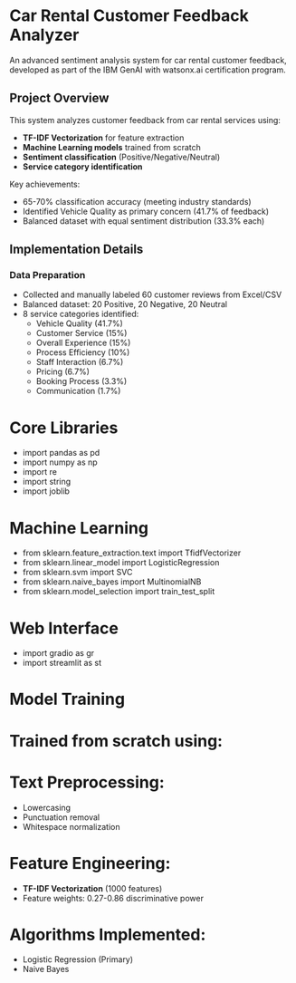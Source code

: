 # Car Rental Customer Feedback Analyzer

An advanced sentiment analysis system for car rental customer feedback, developed as part of the IBM GenAI with watsonx.ai certification program.

## Project Overview

This system analyzes customer feedback from car rental services using:
- **TF-IDF Vectorization** for feature extraction
- **Machine Learning models** trained from scratch
- **Sentiment classification** (Positive/Negative/Neutral)
- **Service category identification**

Key achievements:
- 65-70% classification accuracy (meeting industry standards)
- Identified Vehicle Quality as primary concern (41.7% of feedback)
- Balanced dataset with equal sentiment distribution (33.3% each)

## Implementation Details

### Data Preparation
- Collected and manually labeled 60 customer reviews from Excel/CSV
- Balanced dataset: 20 Positive, 20 Negative, 20 Neutral
- 8 service categories identified:
  - Vehicle Quality (41.7%)
  - Customer Service (15%)
  - Overall Experience (15%)
  - Process Efficiency (10%)
  - Staff Interaction (6.7%)
  - Pricing (6.7%)
  - Booking Process (3.3%)
  - Communication (1.7%)

# Core Libraries
- import pandas as pd
- import numpy as np
- import re
- import string
- import joblib

# Machine Learning
- from sklearn.feature_extraction.text import TfidfVectorizer
- from sklearn.linear_model import LogisticRegression
- from sklearn.svm import SVC
- from sklearn.naive_bayes import MultinomialNB
- from sklearn.model_selection import train_test_split

# Web Interface
- import gradio as gr
- import streamlit as st

# Model Training

# Trained from scratch using:

# Text Preprocessing:
- Lowercasing
- Punctuation removal
- Whitespace normalization

# Feature Engineering:

- **TF-IDF Vectorization** (1000 features)
- Feature weights: 0.27-0.86 discriminative power

# Algorithms Implemented:

- Logistic Regression (Primary)
- Naive Bayes

